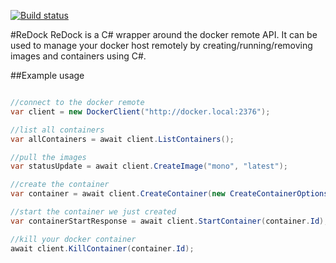 [![Build status](https://ci.appveyor.com/api/projects/status/srwhwk2af60ikakc/branch/master?retina=true&passingText=master)](https://ci.appveyor.com/project/VQCommunications/redock/branch/master)

#ReDock
ReDock is a C# wrapper around the docker remote API. It can be used to manage your docker host remotely by creating/running/removing images and containers using C#.

##Example usage

```csharp

//connect to the docker remote
var client = new DockerClient("http://docker.local:2376");

//list all containers
var allContainers = await client.ListContainers();

//pull the images
var statusUpdate = await client.CreateImage("mono", "latest");

//create the container
var container = await client.CreateContainer(new CreateContainerOptions("mono", true, new [] { 80, 443 }));

//start the container we just created
var containerStartResponse = await client.StartContainer(container.Id);

//kill your docker container
await client.KillContainer(container.Id);
```
